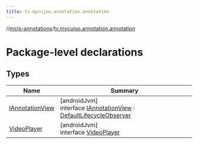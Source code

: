 ```yaml
---
title: tv.mycujoo.annotation.annotation
---
```

//[mcls-annotations](../../index.html)/[tv.mycujoo.annotation.annotation](index.html)



# Package-level declarations



## Types


| Name | Summary |
|---|---|
| [IAnnotationView](-i-annotation-view/index.html) | [androidJvm]<br>interface [IAnnotationView](-i-annotation-view/index.html) : [DefaultLifecycleObserver](https://developer.android.com/reference/kotlin/androidx/lifecycle/DefaultLifecycleObserver.html) |
| [VideoPlayer](-video-player/index.html) | [androidJvm]<br>interface [VideoPlayer](-video-player/index.html) |


